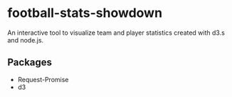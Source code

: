# football-stats-showdown

An interactive tool to visualize team and player statistics created with
d3.s and node.js.

## Packages
* Request-Promise
* d3
